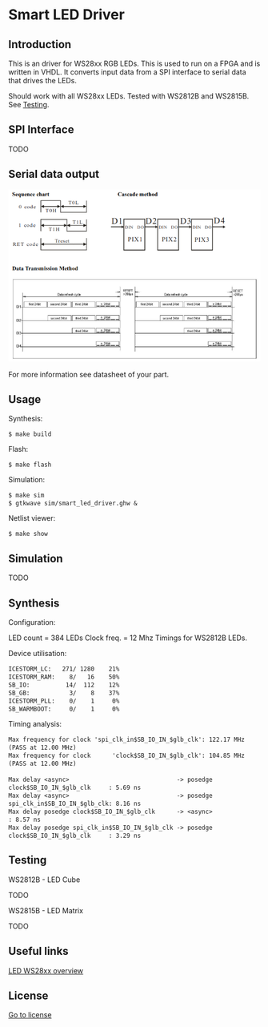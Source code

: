 # Smart LED Driver

## Introduction

This is an driver for WS28xx RGB LEDs. This is used to run on a FPGA and is written in VHDL. It converts input data from a SPI interface to serial data that drives the LEDs.

Should work with all WS28xx LEDs. Tested with WS2812B and WS2815B. See [Testing](#Testing).

## SPI Interface

TODO

## Serial data output

![Image not found.](doc/images/WS28xx-data-transfer.png)

For more information see datasheet of your part.

## Usage

Synthesis:
```console
$ make build
```

Flash:
```console
$ make flash
```

Simulation:
```console
$ make sim
$ gtkwave sim/smart_led_driver.ghw &
```

Netlist viewer:
```console
$ make show
```

## Simulation

TODO

## Synthesis

Configuration:

LED count = 384 LEDs
Clock freq. = 12 Mhz
Timings for WS2812B LEDs.

Device utilisation:
```
ICESTORM_LC:   271/ 1280    21%
ICESTORM_RAM:    8/   16    50%
SB_IO:          14/  112    12%
SB_GB:           3/    8    37%
ICESTORM_PLL:    0/    1     0%
SB_WARMBOOT:     0/    1     0%
```

Timing analysis:
```
Max frequency for clock 'spi_clk_in$SB_IO_IN_$glb_clk': 122.17 MHz (PASS at 12.00 MHz)
Max frequency for clock      'clock$SB_IO_IN_$glb_clk': 104.85 MHz (PASS at 12.00 MHz)

Max delay <async>                              -> posedge clock$SB_IO_IN_$glb_clk     : 5.69 ns
Max delay <async>                              -> posedge spi_clk_in$SB_IO_IN_$glb_clk: 8.16 ns
Max delay posedge clock$SB_IO_IN_$glb_clk      -> <async>                             : 8.57 ns
Max delay posedge spi_clk_in$SB_IO_IN_$glb_clk -> posedge clock$SB_IO_IN_$glb_clk     : 3.29 ns
```

## Testing

WS2812B - LED Cube

TODO

WS2815B - LED Matrix

TODO

## Useful links

[LED WS28xx overview](https://docs.google.com/spreadsheets/d/1XuypEHJ6EJb4g1ueQG16nt9-8UFYQO5HtJiBW11wCBg)

## License

[Go to license](LICENSE)